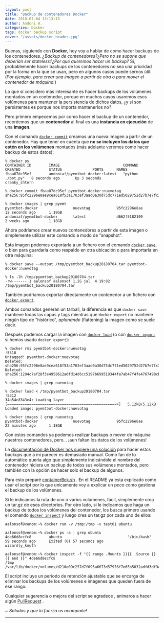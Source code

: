 ```yaml
---
layout: post
title: "Backup de contenedores Docker"
date: 2018-07-04 13:13:13
author: Andoni A.
categories: Docker
tags: docker backup script
cover: "/assets/docker_header.jpg"
---
```


Buenas, siguiendo con **Docker**, hoy voy a hablar de como hacer backups de los contenedores. *¿Backup de contenedores?¿Pero no se supone que deberían ser stateless?¿Por qué queremos hacer un backup?* Si, probablemente hacer backups de los contenedores no sea una prioridad por la forma en la que se usan, pero en algunos casos puede sernos útil. (*Por ejemplo, para crear una imagen a partir de otra o para mover el contenedor de máquina.*)

Lo que sí considero más interesante es hacer backups de los volúmenes montados en un contenedor, porque en muchos casos usaremos esos volúmenes para mantener la persistencia de dichos datos, ¿y si son persistentes es porque nos importa mantenerlos no?

Pero primero empecemos por como hacer el backup de un contenedor, recordemos que un **contenedor** al final es una **instancia en ejecución** de una **imagen**.

Con el comando [`docker commit`](https://docs.docker.com/engine/reference/commandline/commit/#extended-description) creamos una nueva imagen a partir de un contenedor. Hay que tener en cuenta que **no se incluyen los datos que estén en los volúmenes** montados (más adelante veremos como hacer backup de estos datos):

```
% docker ps                                                                                                                                           
CONTAINER ID        IMAGE                             COMMAND             CREATED             STATUS              PORTS      NAMES
fbaa87dc95ef        andoniaf/pyemtbot-docker:latest   "python ./bot.py"   8 seconds ago       Up 3 seconds                   cranky_shtern

% docker commit fbaa87dc95ef pyemtbot-docker:nuevotag                                                                                                 
sha256:95fc2296e8ae9cea618f53a1703ef3aad0a30d75dc771ed5029752d27b7e7fc3

% docker images | grep pyemt
pyemtbot-docker                nuevotag            95fc2296e8ae        12 seconds ago      1.18GB
andoniaf/pyemtbot-docker       latest              d662f5182109        2 weeks ago         1.18GB
```

Ahora podríamos crear nuevos contenedores a partir de esta imagen o simplemente utilizar este comando a modo de "snapshot".

Esta imagen podemos exportarla a un fichero con el comando [`docker save`](https://docs.docker.com/engine/reference/commandline/save/#extended-description), o bien para guardarla como respaldo en otra ubicación o para importarla en otra máquina:

```
% docker save --output /tmp/pyemtbot_backup20180704.tar pyemtbot-docker:nuevotag                        

% ls -lh /tmp/pyemtbot_backup20180704.tar       
-rw------- 1 aalonsof aalonsof 1,2G jul  4 19:02 /tmp/pyemtbot_backup20180704.tar
```

También podríamos exportar directamente un contenedor a un fichero con [`docker export`](https://docs.docker.com/engine/reference/commandline/export/).

Ambos comandos generan un tarball, la diferencia es que `docker save` mantiene todas las capas y tags mientras que `docker export` no mantiene ningún tipo de "histórico", *aplanando* (flattening) la imagen como se suele decir.

Después podemos cargar la imagen con [`docker load`](https://docs.docker.com/engine/reference/commandline/load) (o con [`docker import`](https://docs.docker.com/engine/reference/commandline/import) si hemos usado `docker export`):
```
% docker rmi pyemtbot-docker:nuevotag                                                                                                                 !5310
Untagged: pyemtbot-docker:nuevotag
Deleted: sha256:95fc2296e8ae9cea618f53a1703ef3aad0a30d75dc771ed5029752d27b7e7fc3
Deleted: sha256:1204c7af28f3e4958612a0fd14d6cc5197b699519344fa7ab47f4fe4767498cb

% docker images | grep nuevotag               

% docker load < /tmp/pyemtbot_backup20180704.tar                                                                                                      !5312
34a54e8343e4: Loading layer [==================================================>]   5.12kB/5.12kB
Loaded image: pyemtbot-docker:nuevotag

% docker images | grep nuevotag                                                                                                          
pyemtbot-docker                nuevotag            95fc2296e8ae        22 minutes ago      1.18GB
```

Con estos comandos ya podemos realizar backups o mover de máquina nuestros contenedores, pero... ¡aun faltan los datos de los volúmenes!

La [documentación de Docker nos sugiere una solución](https://docs.docker.com/storage/volumes/#backup-a-container) para hacer estos backups que a mi parecer es demasiado manual. Como fan de lo automático quería algo que simplemente indicándole el nombre del contenedor hiciera un backup de todos sus volúmenes montados, pero también con la opción de hacer solo el backup de algunos.

Para esto preparé [containerBck.sh](https://github.com/andoniaf/containersBck) <i class="fa fa-github"></i>. En el README ya esta explicado como usar el script por lo que unicamente voy a explicar un poco como gestiona el backup de los volúmenes.

Si le indicamos la ruta de uno o varios volúmenes, fácil, simplemente crea un tar.gz de esos directorios. Por otro lado, si le indicamos que haga un backup de todos los volúmenes del contenedor, los busca primero usando el comando [`docker inspect`](https://docs.docker.com/engine/reference/commandline/inspect/) y luego crea un tar.gz por cada uno de ellos:

```
aalonsof@venom:~% docker run -v /tmp:/tmp -v test01 ubuntu  

aalonsof@venom:~% docker ps -a | grep ubuntu                                        
4de66d8ecfc8        ubuntu                              "/bin/bash"              59 seconds ago      Exited (0) 57 seconds ago                       wizardly_knuth

aalonsof@venom:~% docker inspect -f "{{ range .Mounts }}{{ .Source }} {{ end }}" 4de66d8ecfc8
/tmp /var/lib/docker/volumes/d210e09c257d7f095a6673d57956f7e65b5032adfd3df349d2b01e6f81862b53/_data
```

El script incluye un periodo de retención ajustable que se encarga de eliminar los backups de los volúmenes e imágenes que queden fuera de ese rango.

Cualquier sugerencia o mejora del script se agradece <i class="fa fa-smile-o"></i>, animaros a hacer algún <i class="fa fa-hand-o-right"></i> [PullRequest](https://github.com/andoniaf/containersBck/pulls) .


*~ Saludos y que la fuerza os acompañe!* <i class="fa fa-ra"></i>

----
